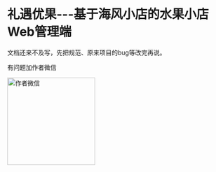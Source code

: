 # 礼遇优果---基于海风小店的水果小店Web管理端

文档还来不及写，先把规范、原来项目的bug等改完再说。

有问题加作者微信

<img src="http://ssdfkeavi.hn-bkt.clouddn.com/c5e17451ece7de37c65a770b1fd3aa2.jpg" alt="作者微信" width="200px" />

